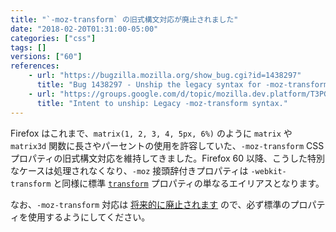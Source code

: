 ```yaml
---
title: "`-moz-transform` の旧式構文対応が廃止されました"
date: "2018-02-20T01:31:00-05:00"
categories: ["css"]
tags: []
versions: ["60"]
references:
    - url: "https://bugzilla.mozilla.org/show_bug.cgi?id=1438297"
      title: "Bug 1438297 - Unship the legacy syntax for -moz-transform."
    - url: "https://groups.google.com/d/topic/mozilla.dev.platform/T3PGm97MPNU/discussion"
      title: "Intent to unship: Legacy -moz-transform syntax."
---
```

Firefox はこれまで、`matrix(1, 2, 3, 4, 5px, 6%)` のように `matrix` や `matrix3d` 関数に長さやパーセントの使用を許容していた、`-moz-transform` CSS プロパティの旧式構文対応を維持してきました。Firefox 60 以降、こうした特別なケースは処理されなくなり、`-moz` 接頭辞付きプロパティは `-webkit-transform` と同様に標準 [`transform`](https://developer.mozilla.org/docs/Web/CSS/transform) プロパティの単なるエイリアスとなります。

なお、`-moz-transform` 対応は [将来的に廃止されます](https://www.fxsitecompat.dev/ja/docs/2015/prefixed-css-animations-transforms-transitions-support-will-be-removed/) ので、必ず標準のプロパティを使用するようにしてください。
